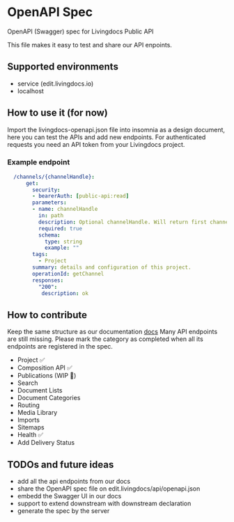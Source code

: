 # OpenAPI Spec
OpenAPI (Swagger) spec for Livingdocs Public API

This file makes it easy to test and share our API enpoints.

## Supported environments
- service (edit.livingdocs.io)
- localhost

## How to use it (for now)
Import the livingdocs-openapi.json file into insomnia as a design document, here you can test the APIs and add new endpoints.
For authenticated requests you need an API token from your Livingdocs project.

### Example endpoint
```yaml
  /channels/{channelHandle}:
      get:
        security:
        - bearerAuth: [public-api:read]
        parameters:
        - name: channelHandle
          in: path
          description: Optional channelHandle. Will return first channel of a project if none is passed.
          required: true
          schema:
            type: string
            example: ""
        tags:
          - Project
        summary: details and configuration of this project.
        operationId: getChannel
        responses:
          "200":
           description: ok
```
## How to contribute
Keep the same structure as our documentation [docs](https://docs.livingdocs.io/reference-docs/public-api/)
Many API endpoints are still missing. Please mark the category as completed when all its endpoints are registered in the spec.
- Project ✅
- Composition API ✅
- Publications (WIP 🚧)
- Search
- Document Lists
- Document Categories
- Routing
- Media Library
- Imports
- Sitemaps
- Health ✅
- Add Delivery Status


## TODOs and future ideas
- add all the api endpoints from our docs
- share the OpenAPI spec file on edit.livingdocs/api/openapi.json
- embedd the Swagger UI in our docs
- support to extend downstream with downstream declaration
- generate the spec by the server
